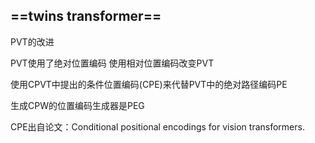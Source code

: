 ## ==twins transformer==

PVT的改进



PVT使用了绝对位置编码  使用相对位置编码改变PVT



使用CPVT中提出的条件位置编码(CPE)来代替PVT中的绝对路径编码PE



生成CPW的位置编码生成器是PEG



CPE出自论文：Conditional positional encodings for vision transformers.